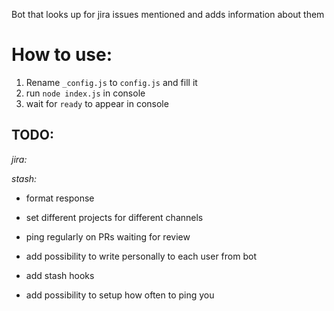 Bot that looks up for jira issues mentioned and adds information about them

# How to use:
1. Rename `_config.js` to `config.js` and fill it
2. run `node index.js` in console
3. wait for `ready` to appear in console


## TODO:
*jira:*

*stash:*

* format response
* set different projects for different channels

* ping regularly on PRs waiting for review
* add possibility to write personally to each user from bot
* add stash hooks
* add possibility to setup how often to ping you
